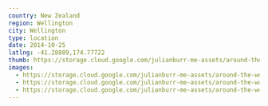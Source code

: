 ```yaml
---
country: New Zealand
region: Wellington
city: Wellington
type: location
date: 2014-10-25
latlng: -41.28889,174.77722
thumb: https://storage.cloud.google.com/julianburr-me-assets/around-the-world/new-zealand/wellington/IMG_7492--thumb.JPG
images:
  - https://storage.cloud.google.com/julianburr-me-assets/around-the-world/new-zealand/wellington/IMG_7492.JPG
  - https://storage.cloud.google.com/julianburr-me-assets/around-the-world/new-zealand/wellington/IMG_7503.JPG
  - https://storage.cloud.google.com/julianburr-me-assets/around-the-world/new-zealand/wellington/IMG_7475.JPG
---
```

